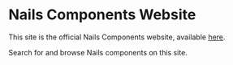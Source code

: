 # Nails Components Website

This site is the official Nails Components website, available [here](http://components.nailsapp.co.uk).

Search for and browse Nails components on this site.